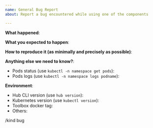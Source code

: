 ```yaml
---
name: General Bug Report
about: Report a bug encountered while using one of the components

---
```


**What happened**:

**What you expected to happen**:

**How to reproduce it (as minimally and precisely as possible)**:

**Anything else we need to know?**:

- Pods status (use `kubectl -n namespace get pods`):
- Pods logs (use `kubectl -n namespace logs podname`):

**Environment**:

- Hub CLI version (use `hub version`):
- Kubernetes version (use `kubectl version`):
- Toolbox docker tag:
- Others:

<!-- DO NOT EDIT BELOW THIS LINE -->
/kind bug
